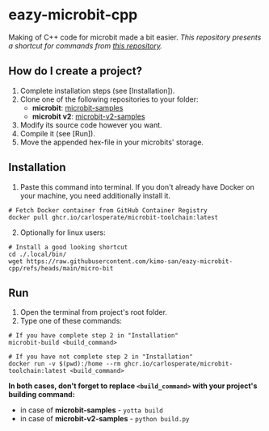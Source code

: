 # eazy-microbit-cpp
Making of C++ code for microbit made a bit easier.
_This repository presents a shortcut for commands from [this repository](https://github.com/carlosperate/docker-microbit-toolchain)._


## How do I create a project?
1. Complete installation steps (see [Installation]).
2. Clone one of the following repositories to your folder:
    - **microbit**: [microbit-samples](https://github.com/lancaster-university/microbit-samples)
    - **microbit v2**: [microbit-v2-samples](https://github.com/lancaster-university/microbit-v2-samples)
3. Modify its source code however you want.
4. Compile it (see [Run]).
5. Move the appended hex-file in your microbits' storage.


## Installation
1. Paste this command into terminal. If you don't already have Docker on your machine, you need additionally install it.
```
# Fetch Docker container from GitHub Container Registry
docker pull ghcr.io/carlosperate/microbit-toolchain:latest
```
2. Optionally for linux users:
```
# Install a good looking shortcut
cd ./.local/bin/
wget https://raw.githubusercontent.com/kimo-san/eazy-microbit-cpp/refs/heads/main/micro-bit
```

## Run
1. Open the terminal from project's root folder.
2. Type one of these commands:
```
# If you have complete step 2 in "Installation"
microbit-build <build_command>
```
```
# If you have not complete step 2 in "Installation"
docker run -v $(pwd):/home --rm ghcr.io/carlosperate/microbit-toolchain:latest <build_command>
```
**In both cases, don't forget to replace ``<build_command>`` with your project's building command:**
- in case of **microbit-samples** - ``yotta build``
- in case of **microbit-v2-samples** - ``python build.py``
